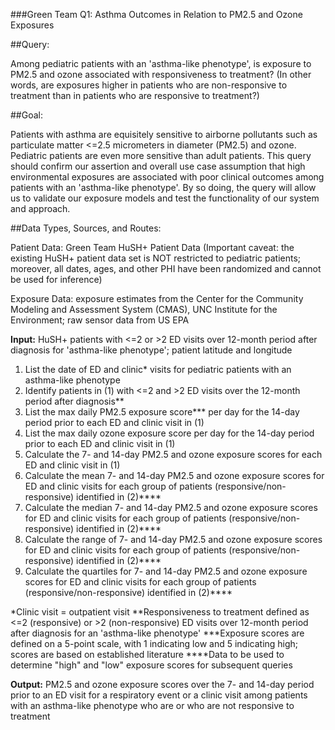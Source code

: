 
###Green Team Q1: Asthma Outcomes in Relation to PM2.5 and Ozone Exposures

##Query:

Among pediatric patients with an 'asthma-like phenotype', is exposure to PM2.5 and ozone associated with responsiveness to treatment? (In other words, are exposures higher in patients who are non-responsive to treatment than in patients who are responsive to treatment?)

##Goal:

Patients with asthma are equisitely sensitive to airborne pollutants such as particulate matter <=2.5 micrometers in diameter (PM2.5) and ozone. Pediatric patients are even more sensitive than adult patients. This query should confirm our assertion and overall use case assumption that high environmental exposures are associated with poor clinical outcomes among patients with an 'asthma-like phenotype'. By so doing, the query will allow us to validate our exposure models and test the functionality of our system and approach.

##Data Types, Sources, and Routes:

Patient Data: Green Team HuSH+ Patient Data
(Important caveat: the existing HuSH+ patient data set is NOT restricted to pediatric patients; moreover, all dates, ages, and other PHI have been randomized and cannot be used for inference)

Exposure Data: exposure estimates from the Center for the Community Modeling and Assessment System (CMAS), UNC Institute for the Environment; raw sensor data from US EPA

**Input:** HuSH+ patients with <=2 or >2 ED visits over 12-month period after diagnosis for 'asthma-like phenotype'; patient latitude and longitude

1. List the date of ED and clinic* visits for pediatric patients with an asthma-like phenotype
2. Identify patients in (1) with <=2 and >2 ED visits over the 12-month period after diagnosis**
3. List the max daily PM2.5 exposure score*** per day for the 14-day period prior to each ED and clinic visit in (1)
4. List the max daily ozone exposure score per day for the 14-day period prior to each ED and clinic visit in (1)
5. Calculate the 7- and 14-day PM2.5 and ozone exposure scores for each ED and clinic visit in (1)
6. Calculate the mean 7- and 14-day PM2.5 and ozone exposure scores for ED and clinic visits for each group of patients (responsive/non-responsive) identified in (2)****
7. Calculate the median 7- and 14-day PM2.5 and ozone exposure scores for ED and clinic visits for each group of patients (responsive/non-responsive) identified in (2)****
8. Calculate the range of 7- and 14-day PM2.5 and ozone exposure scores for ED and clinic visits for each group of patients (responsive/non-responsive) identified in (2)****
9. Calculate the quartiles for 7- and 14-day PM2.5 and ozone exposure scores for ED and clinic visits for each group of patients (responsive/non-responsive) identified in (2)****


*Clinic visit = outpatient visit
**Responsiveness to treatment defined as <=2 (responsive) or >2 (non-responsive) ED visits over 12-month period after diagnosis for an 'asthma-like phenotype'
***Exposure scores are defined on a 5-point scale, with 1 indicating low and 5 indicating high; scores are based on established literature
****Data to be used to determine "high" and "low" exposure scores for subsequent queries

**Output:** PM2.5 and ozone exposure scores over the 7- and 14-day period prior to an ED visit for a respiratory event or a clinic visit among patients with an asthma-like phenotype who are or who are not responsive to treatment
